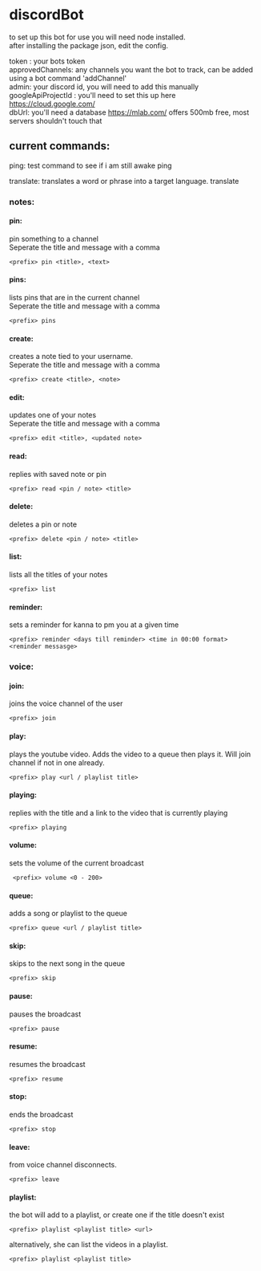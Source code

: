 # discordBot

to set up this bot for use you will need node installed.<br>
after installing the package json, edit the config.<br>

token : your bots token<br>
approvedChannels: any channels you want the bot to track, can be added using a bot command 'addChannel'<br>
admin: your discord id, you will need to add this manually<br>
googleApiProjectId : you'll need to set this up here https://cloud.google.com/<br>
dbUrl: you'll need a database https://mlab.com/ offers 500mb free, most servers shouldn't touch that<br>

## current commands:

ping:
test command to see if i am still awake
<prefix> ping

translate:
translates a word or phrase into a target language.
<prefix> translate <language code> <phrase>

### notes:
#### pin: <br>
pin something to a channel<br>
Seperate the title and message with a comma
```
<prefix> pin <title>, <text>
```

#### pins:
lists pins that are in the current channel<br>
Seperate the title and message with a comma
```
<prefix> pins
```

#### create:
creates a note tied to your username.<br>
Seperate the title and message with a comma
```
<prefix> create <title>, <note>
```

#### edit:
updates one of your notes<br>
Seperate the title and message with a comma
```
<prefix> edit <title>, <updated note>
```

#### read:
replies with saved note or pin
```
<prefix> read <pin / note> <title>
```

#### delete:
deletes a pin or note
```
<prefix> delete <pin / note> <title>
```

#### list:
lists all the titles of your notes
```
<prefix> list
```

#### reminder:
sets a reminder for kanna to pm you at a given time
```
<prefix> reminder <days till reminder> <time in 00:00 format> <reminder messasge>
  ```

### voice:

#### join:
joins the voice channel of the user
```
<prefix> join
```

#### play:
plays the youtube video. Adds the video to a queue then plays it. Will join channel if not in one already.
```
<prefix> play <url / playlist title>
```

#### playing:
replies with the title and a link to the video that is currently playing
```
<prefix> playing
```

#### volume:
sets the volume of the current broadcast  
```
 <prefix> volume <0 - 200>
 ```

#### queue:
adds a song or playlist to the queue
```
<prefix> queue <url / playlist title>
```

#### skip:
skips to the next song in the queue
```
<prefix> skip
```

#### pause:
pauses the broadcast
```
<prefix> pause
```

#### resume:
resumes the broadcast
```
<prefix> resume
```

#### stop:
ends the broadcast
```
<prefix> stop
```

#### leave:
from voice channel disconnects.
```
<prefix> leave
```

#### playlist:
the bot will add to a playlist, or create one if the title doesn't exist
```
<prefix> playlist <playlist title> <url>
  ```

alternatively, she can list the videos in a playlist.
```
<prefix> playlist <playlist title>
  ```


